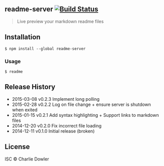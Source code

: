 ## readme-server [![Build Status][travis-image]][travis-url]

> Live preview your markdown readme files

## Installation
```shell
$ npm install --global readme-server
```
### Usage

```shell
$ readme
```

## Release History
 * 2015-03-08    v0.2.3 Implement long polling
 * 2015-02-28    v0.2.2 Log on file change + ensure server is shutdown when exited
 * 2015-01-15    v0.2.1 Add syntax highlighting + Support links to markdown files
 * 2014-12-20    v0.2.0 Fix incorrect file loading
 * 2014-12-11    v0.1.0 Initial release (broken)

## License

ISC © Charlie Dowler

[travis-url]: http://travis-ci.org/charliedowler/readme-server
[travis-image]: https://secure.travis-ci.org/charliedowler/readme-server.png?branch=master

